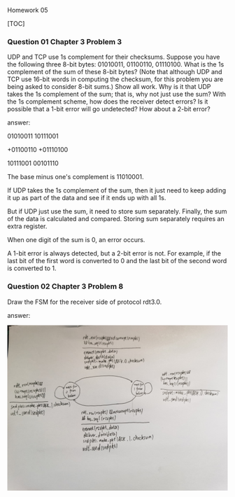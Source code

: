Homework 05 

[TOC]



### Question 01 Chapter 3 Problem 3 

UDP and TCP use 1s complement for their checksums. Suppose you have the following three 8-bit bytes: 01010011, 01100110, 01110100. What is the 1s complement of the sum of these 8-bit bytes? (Note that although UDP and TCP use 16-bit words in computing the checksum, for this problem you are being asked to consider 8-bit sums.) Show all work. Why is it that UDP takes the 1s complement of the sum; that is, why not just use the sum? With the 1s complement scheme, how does the receiver detect errors? Is it possible that a 1-bit error will go undetected? How about a 2-bit error?

answer:

  01010011              10111001

+01100110            +01110100

  10111001              00101110

The base minus one's complement is 11010001. 

If UDP takes the 1s complement of the sum, then it just need to keep adding it up as part of the data and see if it ends up with all 1s.  

But if UDP just use the sum, it need to store sum separately. Finally, the sum of the data is calculated and compared. Storing sum separately requires an extra register.

When one digit of the sum is 0, an error occurs.

A 1-bit error is always detected, but a 2-bit error is not. For example, if the last bit of the first word is converted to 0 and the last bit of the second word is converted to 1.



### Question 02 Chapter 3 Problem 8

Draw the FSM for the receiver side of protocol rdt3.0.

answer:

![IMG_20220327_090344](IMG_20220327_090344.jpg)